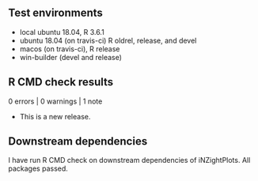 ## Test environments
* local ubuntu 18.04, R 3.6.1
* ubuntu 18.04 (on travis-ci) R oldrel, release, and devel
* macos (on travis-ci), R release
* win-builder (devel and release)

## R CMD check results

0 errors | 0 warnings | 1 note

* This is a new release.

## Downstream dependencies

I have run R CMD check on downstream dependencies of iNZightPlots.
All packages passed.
